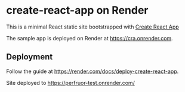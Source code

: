 # create-react-app on Render

This is a minimal React static site bootstrapped with [Create React App](https://github.com/facebook/create-react-app)

The sample app is deployed on Render at https://cra.onrender.com.

## Deployment

Follow the guide at https://render.com/docs/deploy-create-react-app.

Site deployed to https://perfruor-test.onrender.com/
